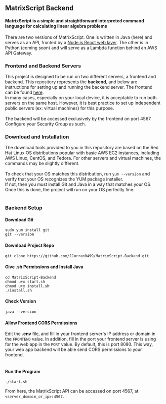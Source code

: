 ## MatrixScript Backend
#### MatrixScript is a simple and straightforward interpreted command language for calculating linear algebra problems

There are two versions of MatrixScript. One is written in Java (here) and serves as an API, fronted by a [Node.js React web layer](https://github.com/JCurran0499/MatrixScript-Frontend). The other is in Python (coming soon) and will serve as a Lambda function behind an AWS API Gateway.

### Frontend and Backend Servers

This project is designed to be run on two different servers, a frontend and backend. This repository represents the **backend**, and below are instructions for setting up and running the backend server. The frontend can be found [here](https://github.com/JCurran0499/MatrixScript-Frontend).<br/>
In many cases, especially on your local device, it is acceptable to run both servers on the same host. However, it is best practice to set up independent public servers (ex: virtual machines) for this purpose. <br/> <br/>
The backend will be accessed exclusively by the frontend on port 4567. Configure your Security Group as such.

### Download and Installation

The download tools provided to you in this repository are based on the Red Hat Linux OS distributions popular with basic AWS EC2 instances, including AWS Linux, CentOS, and Fedora. For other servers and virtual machines, the commands may be slightly different. <br/> <br/>
To check that your OS matches this distribution, run `yum --version` and verify that your OS recognizes the YUM package installer. <br/>
If not, then you must install Git and Java in a way that matches your OS. Once this is done, the project will run on your OS perfectly fine. 
<br/>
<br/>

### Backend Setup
#### Download Git
```
sudo yum install git
git --version
```

#### Download Project Repo
```
git clone https://github.com/JCurran0499/MatrixScript-Backend.git
```

#### Give .sh Permissions and Install Java
```
cd MatrixScript-Backend
chmod u+x start.sh
chmod u+x install.sh
./install.sh
```

#### Check Version
```
java --version
```

#### Allow Frontend CORS Permissions
Edit the **.env** file, and fill in your frontend server's IP address or domain in the `FRONTEND` value. In addition, fill in the port your frontend server is using for the web app in the `PORT` value. By default, this is port 8080. This way, your web app backend will be able send CORS permissions to your frontend.
<br/>
<br/>

#### Run the Program
```
./start.sh
```

From here, the MatrixScript API can be accessed on port 4567, at `<server_domain_or_ip>:4567`.
